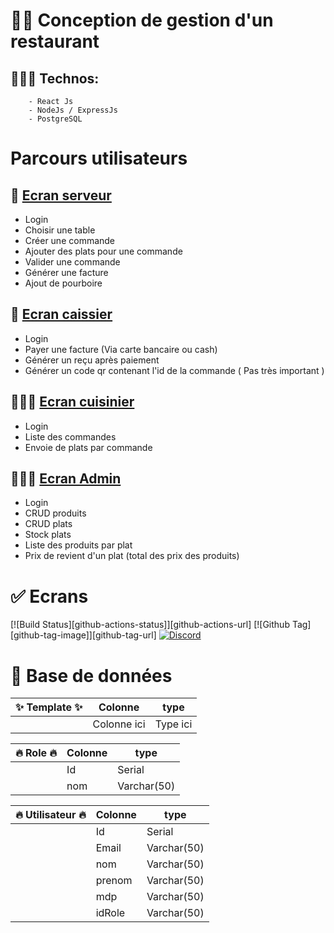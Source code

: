 # 🧑‍🔧 Conception de gestion d'un restaurant
## 👨🏽‍💻 Technos: 
```
    - React Js
    - NodeJs / ExpressJs
    - PostgreSQL
```
# Parcours utilisateurs
## 🍝 <ins> Ecran serveur </ins>
- Login
- Choisir une table
- Créer une commande
- Ajouter des plats pour une commande
- Valider une commande
- Générer une facture
- Ajout de pourboire

## 🤑 <ins> Ecran caissier </ins>
- Login
- Payer une facture (Via carte bancaire ou cash)
- Générer un reçu après paiement
- Générer un code qr contenant l'id de la commande ( Pas très important )

## 👩🏾‍🍳 <ins> Ecran cuisinier </ins>
- Login
- Liste des commandes
- Envoie de plats par commande

## 👨🏾‍🏫 <ins> Ecran Admin </ins>
- Login
- CRUD produits
- CRUD plats
- Stock plats
- Liste des produits par plat
- Prix de revient d'un plat (total des prix des produits)

# ✅ Ecrans
[![Build Status][github-actions-status]][github-actions-url]
[![Github Tag][github-tag-image]][github-tag-url]
[![Discord](https://badgen.net/badge/icon/discord?icon=discord&label)](https://discord.gg/Fjy3vfgy5q)
# 📝 Base de données
<table>
    <thead>
        <th>✨ Template ✨</th>
        <th>Colonne</th>
        <th>type </th>
    </thead>
    <tbody>
        <tr>
            <td>
            </td>
            <td>
                Colonne ici
            </td>
            <td>
                Type ici
            </td>
        </tr>
    </tbody>
</table>
<table>
    <thead>
        <th>🔥 Role 🔥</th>
        <th>Colonne</th>
        <th>type </th>
    </thead>
    <tbody>
        <tr>
            <td>
            </td>
            <td>
                Id
            </td>
            <td>
                Serial
            </td>
        </tr>
        <tr>
            <td>
            </td>
            <td>
                nom
            </td>
            <td>
                Varchar(50)
            </td>
        </tr>
    </tbody>
</table>
<table>
    <thead>
        <th>🔥 Utilisateur 🔥</th>
        <th>Colonne</th>
        <th>type </th>
    </thead>
    <tbody>
        <tr>
            <td>
            </td>
            <td>
                Id
            </td>
            <td>
                Serial
            </td>
        </tr>
        <tr>
            <td>
            </td>
            <td>
                Email
            </td>
            <td>
                Varchar(50)
            </td>
        </tr>
        <tr>
            <td>
            </td>
            <td>
                nom
            </td>
            <td>
                Varchar(50)
            </td>
        </tr>
        <tr>
            <td>
            </td>
            <td>
                prenom
            </td>
            <td>
                Varchar(50)
            </td>
        </tr>
        <tr>
            <td>
            </td>
            <td>
                mdp
            </td>
            <td>
                Varchar(50)
            </td>
        </tr>
        <tr>
            <td>
            </td>
            <td>
                idRole
            </td>
            <td>
                Varchar(50)
            </td>
        </tr>
    </tbody>
</table>